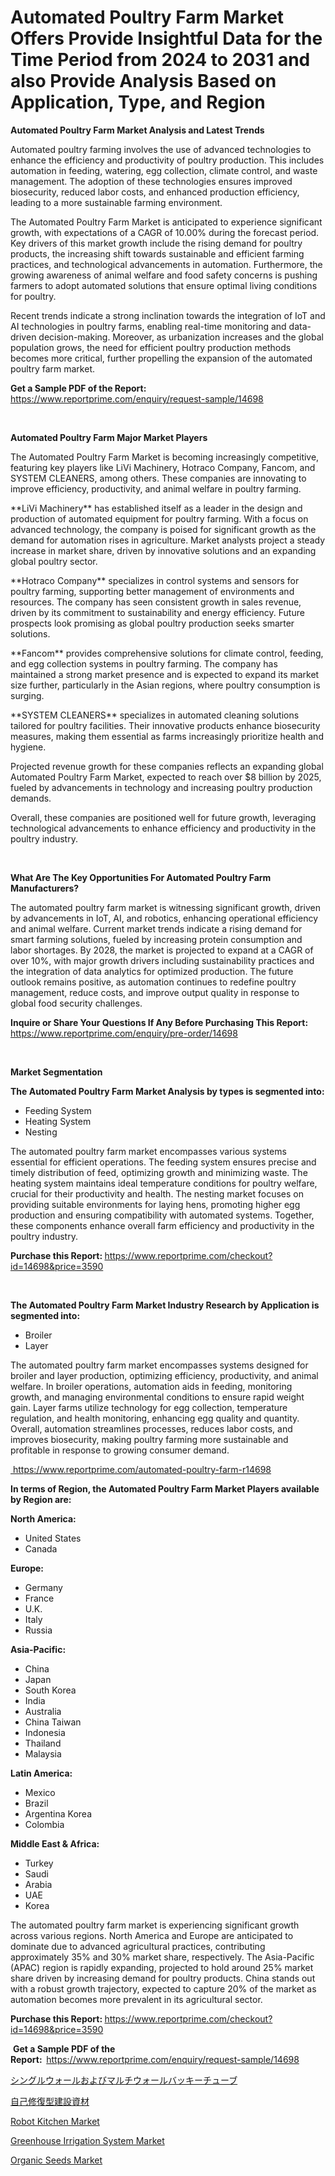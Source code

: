 <p><h1>Automated Poultry Farm Market Offers Provide Insightful Data for the Time Period from 2024 to 2031 and also Provide Analysis Based on Application, Type, and Region</h1></p><p><strong>Automated Poultry Farm Market Analysis and Latest Trends</strong></p>
<p><p>Automated poultry farming involves the use of advanced technologies to enhance the efficiency and productivity of poultry production. This includes automation in feeding, watering, egg collection, climate control, and waste management. The adoption of these technologies ensures improved biosecurity, reduced labor costs, and enhanced production efficiency, leading to a more sustainable farming environment.</p><p>The Automated Poultry Farm Market is anticipated to experience significant growth, with expectations of a CAGR of 10.00% during the forecast period. Key drivers of this market growth include the rising demand for poultry products, the increasing shift towards sustainable and efficient farming practices, and technological advancements in automation. Furthermore, the growing awareness of animal welfare and food safety concerns is pushing farmers to adopt automated solutions that ensure optimal living conditions for poultry.</p><p>Recent trends indicate a strong inclination towards the integration of IoT and AI technologies in poultry farms, enabling real-time monitoring and data-driven decision-making. Moreover, as urbanization increases and the global population grows, the need for efficient poultry production methods becomes more critical, further propelling the expansion of the automated poultry farm market.</p></p>
<p><strong>Get a Sample PDF of the Report:&nbsp;</strong> <a href="https://www.reportprime.com/enquiry/request-sample/14698">https://www.reportprime.com/enquiry/request-sample/14698</a></p>
<p>&nbsp;</p>
<p><strong>Automated Poultry Farm Major Market Players</strong></p>
<p><p>The Automated Poultry Farm Market is becoming increasingly competitive, featuring key players like LiVi Machinery, Hotraco Company, Fancom, and SYSTEM CLEANERS, among others. These companies are innovating to improve efficiency, productivity, and animal welfare in poultry farming.</p><p>**LiVi Machinery** has established itself as a leader in the design and production of automated equipment for poultry farming. With a focus on advanced technology, the company is poised for significant growth as the demand for automation rises in agriculture. Market analysts project a steady increase in market share, driven by innovative solutions and an expanding global poultry sector.</p><p>**Hotraco Company** specializes in control systems and sensors for poultry farming, supporting better management of environments and resources. The company has seen consistent growth in sales revenue, driven by its commitment to sustainability and energy efficiency. Future prospects look promising as global poultry production seeks smarter solutions.</p><p>**Fancom** provides comprehensive solutions for climate control, feeding, and egg collection systems in poultry farming. The company has maintained a strong market presence and is expected to expand its market size further, particularly in the Asian regions, where poultry consumption is surging.</p><p>**SYSTEM CLEANERS** specializes in automated cleaning solutions tailored for poultry facilities. Their innovative products enhance biosecurity measures, making them essential as farms increasingly prioritize health and hygiene. </p><p>Projected revenue growth for these companies reflects an expanding global Automated Poultry Farm Market, expected to reach over $8 billion by 2025, fueled by advancements in technology and increasing poultry production demands. </p><p>Overall, these companies are positioned well for future growth, leveraging technological advancements to enhance efficiency and productivity in the poultry industry.</p></p>
<p>&nbsp;</p>
<p><strong>What Are The Key Opportunities For Automated Poultry Farm Manufacturers?</strong></p>
<p><p>The automated poultry farm market is witnessing significant growth, driven by advancements in IoT, AI, and robotics, enhancing operational efficiency and animal welfare. Current market trends indicate a rising demand for smart farming solutions, fueled by increasing protein consumption and labor shortages. By 2028, the market is projected to expand at a CAGR of over 10%, with major growth drivers including sustainability practices and the integration of data analytics for optimized production. The future outlook remains positive, as automation continues to redefine poultry management, reduce costs, and improve output quality in response to global food security challenges.</p></p>
<p><strong>Inquire or Share Your Questions If Any Before Purchasing This Report:</strong> <a href="https://www.reportprime.com/enquiry/pre-order/14698">https://www.reportprime.com/enquiry/pre-order/14698</a></p>
<p>&nbsp;</p>
<p><strong>Market Segmentation</strong></p>
<p><strong>The Automated Poultry Farm Market Analysis by types is segmented into:</strong></p>
<p><ul><li>Feeding System</li><li>Heating System</li><li>Nesting</li></ul></p>
<p><p>The automated poultry farm market encompasses various systems essential for efficient operations. The feeding system ensures precise and timely distribution of feed, optimizing growth and minimizing waste. The heating system maintains ideal temperature conditions for poultry welfare, crucial for their productivity and health. The nesting market focuses on providing suitable environments for laying hens, promoting higher egg production and ensuring compatibility with automated systems. Together, these components enhance overall farm efficiency and productivity in the poultry industry.</p></p>
<p><strong>Purchase this Report:&nbsp;</strong><a href="https://www.reportprime.com/checkout?id=14698&price=3590">https://www.reportprime.com/checkout?id=14698&price=3590</a></p>
<p>&nbsp;</p>
<p><strong>The Automated Poultry Farm Market Industry Research by Application is segmented into:</strong></p>
<p><ul><li>Broiler</li><li>Layer</li></ul></p>
<p><p>The automated poultry farm market encompasses systems designed for broiler and layer production, optimizing efficiency, productivity, and animal welfare. In broiler operations, automation aids in feeding, monitoring growth, and managing environmental conditions to ensure rapid weight gain. Layer farms utilize technology for egg collection, temperature regulation, and health monitoring, enhancing egg quality and quantity. Overall, automation streamlines processes, reduces labor costs, and improves biosecurity, making poultry farming more sustainable and profitable in response to growing consumer demand.</p></p>
<p><a href="https://www.reportprime.com/automated-poultry-farm-r14698">&nbsp;https://www.reportprime.com/automated-poultry-farm-r14698</a></p>
<p><strong>In terms of Region, the Automated Poultry Farm Market Players available by Region are:</strong></p>
<p>
    <p> <strong> North America: </strong>
        <ul>
            <li>United States</li>
            <li>Canada</li>
        </ul>
        </p> 
    <p> <strong> Europe: </strong>
        <ul>
            <li>Germany</li>
            <li>France</li>
            <li>U.K.</li>
            <li>Italy</li>
            <li>Russia</li>
        </ul>
        </p> 
    <p> <strong> Asia-Pacific: </strong>
        <ul>
            <li>China</li>
            <li>Japan</li>
            <li>South Korea</li>
            <li>India</li>
            <li>Australia</li>
            <li>China Taiwan</li>
            <li>Indonesia</li>
            <li>Thailand</li>
            <li>Malaysia</li>
        </ul>
        </p> 
    <p> <strong> Latin America: </strong>
        <ul>
            <li>Mexico</li>
            <li>Brazil</li>
            <li>Argentina Korea</li>
            <li>Colombia</li>
        </ul>
        </p> 
    <p> <strong> Middle East & Africa: </strong>
        <ul>
            <li>Turkey</li>
            <li>Saudi</li>
            <li>Arabia</li>
            <li>UAE</li>
            <li>Korea</li>
        </ul>
    </p>
    </p>
<p><p>The automated poultry farm market is experiencing significant growth across various regions. North America and Europe are anticipated to dominate due to advanced agricultural practices, contributing approximately 35% and 30% market share, respectively. The Asia-Pacific (APAC) region is rapidly expanding, projected to hold around 25% market share driven by increasing demand for poultry products. China stands out with a robust growth trajectory, expected to capture 20% of the market as automation becomes more prevalent in its agricultural sector.</p></p>
<p><strong>Purchase this Report: </strong><a href="https://www.reportprime.com/checkout?id=14698&price=3590">https://www.reportprime.com/checkout?id=14698&price=3590</a></p>
<p>&nbsp;<strong>Get a Sample PDF of the Report:&nbsp;&nbsp;</strong><a href="https://www.reportprime.com/enquiry/request-sample/14698">https://www.reportprime.com/enquiry/request-sample/14698</a></p>
<p><strong></strong></p>
<p><p><a href="https://medium.com/@reyeshowell655/single-and-multiwall-buckytubes-market-%E3%81%AE%E3%82%B0%E3%83%AD%E3%83%BC%E3%83%90%E3%83%AB%E5%B8%82%E5%A0%B4%E6%A6%82%E8%A6%81%E3%81%AF-%E4%B8%96%E7%95%8C%E3%81%8A%E3%82%88%E3%81%B3%E4%B8%BB%E8%A6%81%E5%B8%82%E5%A0%B4%E3%81%AB%E3%81%8A%E3%81%91%E3%82%8B%E6%A5%AD%E7%95%8C%E3%81%AB%E5%BD%B1%E9%9F%BF%E3%82%92%E4%B8%8E%E3%81%88%E3%82%8B%E4%B8%BB%E8%A6%81%E3%81%AA%E3%83%88%E3%83%AC%E3%83%B3%E3%83%89%E3%81%AB%E3%81%A4%E3%81%84%E3%81%A6-%E7%8B%AC%E8%87%AA%E3%81%AE%E8%A6%96%E7%82%B9%E3%82%92%E6%8F%90%E4%BE%9B%E3%81%97%E3%81%BE%E3%81%99-9aa468e32874">シングルウォールおよびマルチウォールバッキーチューブ</a></p><p><a href="https://medium.com/@reyeshowell655/self-healing-construction-materials-d1c4728744dd">自己修復型建設資材</a></p><p><a href="https://www.linkedin.com/pulse/robot-kitchen-market-trends-strategic-insights-2024-2031-lr45c?trackingId=c0gF0PVJTi6CcDficP4A3w%3D%3D">Robot Kitchen Market</a></p><p><a href="https://issuu.com/reportprime-2/docs/greenhouse-irrigation-system-market_604c41234a520d">Greenhouse Irrigation System Market</a></p><p><a href="https://issuu.com/reportprime-2/docs/organic-seeds-market-size-2030.pptx_0672f1e52e2643">Organic Seeds Market</a></p></p>